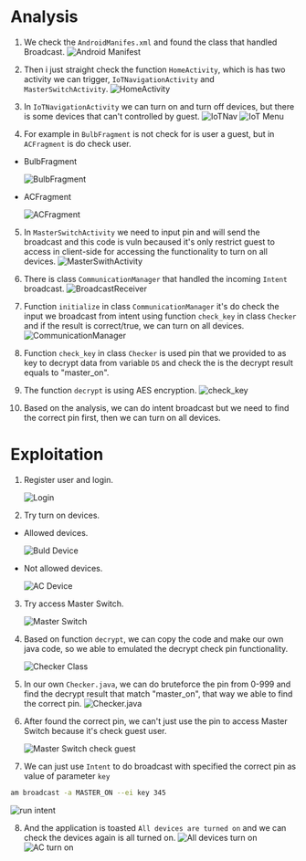 # Analysis
1. We check the `AndroidManifes.xml` and found the class that handled Broadcast.
![Android Manifest](images/androidmanifest.png)

2. Then i just straight check the function `HomeActivity`, which is has two activity we can trigger, `IoTNavigationActivity` and `MasterSwitchActivity`.
![HomeActivity](images/HomeActivity.png)

3. In `IoTNavigationActivity` we can turn on and turn off devices, but there is some devices that can't controlled by guest.
![IoTNav](images/IoTNav.png)
![IoT Menu](images/IoTNavMenu.png)

4. For example in `BulbFragment` is not check for is user a guest, but in `ACFragment` is do check user.
- BulbFragment

   ![BulbFragment](images/Bulbs%20user%20check.png)
- ACFragment

   ![ACFragment](images/AC%20user%20check.png)

5. In `MasterSwitchActivity` we need to input pin and will send the broadcast and this code is vuln becaused it's only restrict guest to access in client-side for accessing the functionality to turn on all devices.
![MasterSwithActivity](images/MasterSwitchAct%20user%20check.png)

6. There is class `CommunicationManager` that handled the incoming `Intent` broadcast.
![BroadcastReceiver](images/CommunicationManager%20BroadcastReceiver.png)

7. Function `initialize` in class `CommunicationManager` it's do check the input we broadcast from intent using function `check_key` in class `Checker` and if the result is correct/true, we can turn on all devices.
![CommunicationManager](images/check%20pin%20and%20turnon%20all%20devices.png)


8. Function `check_key` in class `Checker` is used pin that we provided to as key to decrypt data from variable `DS` and check the is the decrypt result equals to "master_on".

9. The function `decrypt` is using AES encryption.
![check_key](images/checker%20class.png)

10. Based on the analysis, we can do intent broadcast but we need to find the correct pin first, then we can turn on all devices.

# Exploitation
1. Register user and login.

   ![Login](images/login%20guest.png)

2. Try turn on devices.
- Allowed devices.

   ![Buld Device](images/BulbDevice.png)

- Not allowed devices.

   ![AC Device](images/ACDevice.png)

3. Try access Master Switch.

   ![Master Switch](images/Access%20Master%20Switch.png)

4. Based on function `decrypt`, we can copy the code and make our own java code, so we able to emulated the decrypt check pin functionality.

   ![Checker Class](images/Checker%20class.png)

5. In our own `Checker.java`, we can do bruteforce the pin from 0-999 and find the decrypt result that match "master_on", that way we able to find the correct pin.
![Checker.java](images/bruteforce%20code%20and%20ourput.png)

6. After found the correct pin, we can't just use the pin to access Master Switch because it's check guest user.

   ![Master Switch check guest](images/master%20switch%20check%20guest.png)

7. We can just use `Intent` to do broadcast with specified the correct pin as value of parameter `key`
```sh
am broadcast -a MASTER_ON --ei key 345
```
![run intent](images/intent%20command.png)

8. And the application is toasted `All devices are turned on` and we can check the devices again is all turned on.
![All devices turn on](images/app%20all%20devices%20on.png)
![AC turn on](images/AC%20turn%20on.png)
